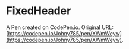# FixedHeader

A Pen created on CodePen.io. Original URL: [https://codepen.io/Johny785/pen/XWmWeyw](https://codepen.io/Johny785/pen/XWmWeyw).


